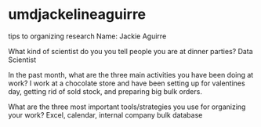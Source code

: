 # umdjackelineaguirre
tips to organizing research
Name: Jackie Aguirre

What kind of scientist do you you tell people you are at dinner parties? Data Scientist

In the past month, what are the three main activities you have been doing at work?
I work at a chocolate store and have been setting up for valentines day, getting rid of sold stock, and preparing big bulk orders.

What are the three most important tools/strategies you use for organizing your work? Excel, calendar, internal company bulk database
